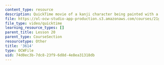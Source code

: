 ```yaml
---
content_type: resource
description: QuickTime movie of a kanji character being painted with a brush.
file: https://ol-ocw-studio-app-production.s3.amazonaws.com/courses/21g-504-japanese-iv-spring-2009/74d0ec3b7dc823f96d8d4e8ea31318db_3614.mov
file_type: video/quicktime
learning_resource_types: []
parent_title: Lesson 20
parent_type: CourseSection
resourcetype: Other
title: '3614'
type: OCWFile
uid: 74d0ec3b-7dc8-23f9-6d8d-4e8ea31318db
---
```

